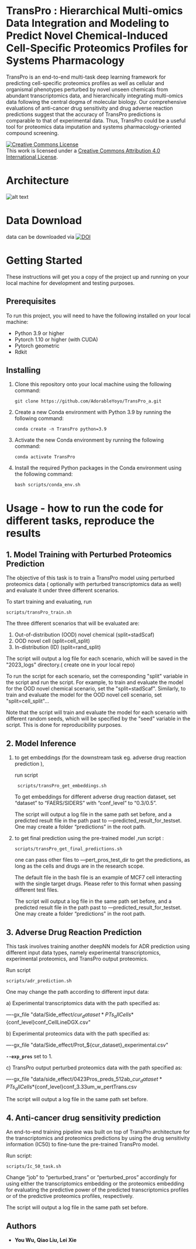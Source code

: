 
# TransPro : Hierarchical Multi-omics Data Integration and Modeling to Predict Novel Chemical-Induced Cell-Specific Proteomics Profiles for Systems Pharmacology

TransPro is an end-to-end multi-task deep learning framework for predicting cell-specific proteomics profiles as well as cellular and organismal phenotypes perturbed by novel unseen chemicals from abundant transcriptomics data, and hierarchically integrating multi-omics data
following the central dogma of molecular biology. Our comprehensive evaluations
of anti-cancer drug sensitivity and drug adverse reaction predictions suggest that
the accuracy of TransPro predictions is comparable to that of experimental data.
Thus, TransPro could be a useful tool for proteomics data imputation and systems
pharmacology-oriented compound screening.

<a rel="license" href="http://creativecommons.org/licenses/by/4.0/"><img alt="Creative Commons License" style="border-width:0" src="https://i.creativecommons.org/l/by/4.0/88x31.png" /></a><br />This work is licensed under a <a rel="license" href="http://creativecommons.org/licenses/by/4.0/">Creative Commons Attribution 4.0 International License</a>.
# Architecture

![alt text](images/Figure1.jpg "system overview")
# Data Download

data can be downloaded via 
[![DOI](https://zenodo.org/badge/DOI/10.5281/zenodo.7699298.svg)](https://doi.org/10.5281/zenodo.7699298)

# **Getting Started**

These instructions will get you a copy of the project up and running on your local machine for development and testing purposes.

## **Prerequisites**

To run this project, you will need to have the following installed on your local machine:

- Python 3.9 or higher
- Pytorch 1.10 or higher (with CUDA)
- Pytorch geometric
- Rdkit

## **Installing**

1. Clone this repository onto your local machine using the following command:
    
    ```
    git clone https://github.com/AdorableYoyo/TransPro_a.git
    ```
    
2. Create a new Conda environment with Python 3.9 by running the following command:
    
    ```
    conda create -n TransPro python=3.9
    ```
    
3. Activate the new Conda environment by running the following command:
    
    ```
    conda activate TransPro
    ```
    
4. Install the required Python packages in the Conda environment using the following command:
    
    ```
    bash scripts/conda_env.sh 
    ```
    

# Usage - how to run the code for different tasks, reproduce the results

## **1. Model Training with Perturbed Proteomics Prediction**

The objective of this task is to train a TransPro model using perturbed proteomics data ( optionally with perturbed transcriptomics data as well)  and evaluate it under three different scenarios. 

To start training and evaluating, run 

```
scripts/transPro_train.sh
```

The three different scenarios that will be evaluated are:

1. Out-of-distribution (OOD) novel chemical (split=stadScaf)
2. OOD novel cell (split=cell_split)
3. In-distribution (ID) (split=rand_split)

The script will output a log file for each scenario, which will be saved in the "2023_logs" directory.( create one in your local repo)

To run the script for each scenario, set the corresponding "split" variable in the script and run the script. For example, to train and evaluate the model for the OOD novel chemical scenario, set the "split=stadScaf". Similarly, to train and evaluate the model for the OOD novel cell scenario, set "split=cell_split"…

Note that the script will train and evaluate the model for each scenario with different random seeds, which will be specified by the "seed" variable in the script. This is done for reproducibility purposes.

## **2. Model Inference**

1. to get embeddings (for the downstream task eg. adverse drug reaction prediction ),
    
    run script 
    
    ```
     scripts/transPro_get_embeddings.sh 
    ```
    
    To get embeddings for different adverse drug reaction dataset, set “dataset” to “FAERS/SIDERS” with “conf_level” to “0.3/0.5”.
    
    The script will output a log file in the same path set before, and a predicted result file in the path past to —predicted_result_for_testset. One may create a folder “predictions” in the root path.
    
2. to get final prediction using the pre-trained model ,run script : 
    
    ```
    scripts/transPro_get_final_predictions.sh 
    ```
    
    one can pass other files to —pert_pros_test_dir to get the predictions, as long as the cells and drugs are in the research scope.
    
    The default file in the bash file is an example of MCF7 cell interacting with the single target drugs. Please refer to this format when passing different test files.
    
    The script will output a log file in the same path set before, and a predicted result file in the path past to —predicted_result_for_testset. One may create a folder “predictions” in the root path.
    

## 3. Adverse Drug Reaction Prediction

This task involves training another deepNN models for ADR prediction using different input data types, namely experimental transcriptomics, experimental proteomics, and TransPro output proteomics.

Run script

```
scripts/adr_prediction.sh
```

One may change the path according to different input data:

a) Experimental transcriptomics data with the path specified as:

 —-gx_file "data/Side_effect/${cur_dataset}*PTs_allCells*${conf_level}conf_CellLineDGX.csv"

b) Experimental proteomics data with the path specified as: 

—-gx_file "data/Side_effect/Prot_${cur_dataset}_experimental.csv"

**`--exp_pros`** set to 1.

c) TransPro output perturbed proteomics data with the path specified as: 

—-gx_file "data/side_effect/0423Pros_preds_512ab_${cur_dataset}*PTs_allCells*${conf_level}conf_3.33um_w_pertTrans.csv

The script will output a log file in the same path set before. 

## 4. Anti-cancer drug sensitivity prediction

An end-to-end training pipeline was built on top of TransPro architecture for the transcriptomics
and proteomics predictions by using the drug sensitivity information (IC50) to fine-tune
the pre-trained TransPro model. 

Run script:

```
scripts/Ic_50_task.sh
```

Change “job” to  “perturbed_trans” or “perturbed_pros”  accordingly for using either the transcriptomics embedding or the proteomics embedding for evaluating the predictive power of the predicted transcriptomics profiles or of the predictive proteomics profiles, respectively.

The script will output a log file in the same path set before.

## **Authors**

- **You Wu, Qiao Liu, Lei Xie**

